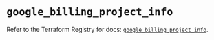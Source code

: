# `google_billing_project_info`

Refer to the Terraform Registry for docs: [`google_billing_project_info`](https://registry.terraform.io/providers/hashicorp/google/5.20.0/docs/resources/billing_project_info).
